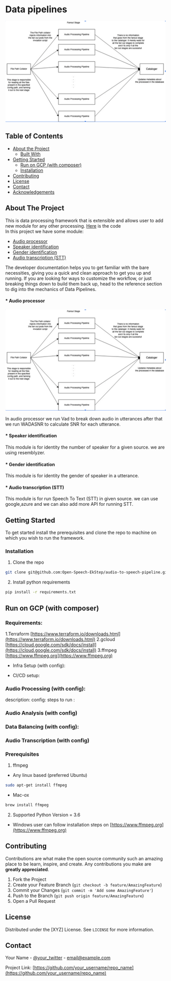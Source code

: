 # Data pipelines

![Screenshot](img/data_pipeline.png)
<!-- TABLE OF CONTENTS -->
## Table of Contents

* [About the Project](#about-the-project)
  * [Built With](#built-with)
* [Getting Started](#getting-started)
  * [Run on GCP (with composer)](#setup)
  * [Installation](#installation)
* [Contributing](#contributing)
* [License](#license)
* [Contact](#contact)
* [Acknowledgements](#acknowledgements)



<!-- ABOUT THE PROJECT -->
## About The Project

This is data processing framework that is extensible and allows user to add new module for any other processing.
[Here](https://github.com/Open-Speech-EkStep/audio-to-speech-pipeline) is the code  
In this project we have some module:

 * [Audio processor](#audio-processor)
 * [Speaker identification](#speaker)
 * [Gender identification](#gender)
 * [Audio transcription (STT)](#STT)


The developer documentation helps you to get familiar with the bare necessities, giving you a quick and clean approach to get you up and running. If you are looking for ways to customize the workflow, or just breaking things down to build them back up, head to the reference section to dig into the mechanics of Data Pipelines.


#### * Audio processor
![Screenshot](img/data_pipeline.png)

In audio processor we run Vad to break down audio in utterances after that we run WADASNR to calculate SNR for each utterance. 
#### * Speaker identification
This module is for identity the number of speaker for a given source. we are using resemblyzer.

#### * Gender identification
This module is for identity the gender of speaker in a utterance.

#### * Audio transcription (STT)
This module is for run Speech To Text (STT) in given source. we can use google,azure and we can also add more API for running STT.

<!-- GETTING STARTED -->
## Getting Started

To get started install the prerequisites and clone the repo to machine on which you wish to run the framework.

### Installation

1. Clone the repo
```sh
git clone git@github.com:Open-Speech-EkStep/audio-to-speech-pipeline.git
```
2. Install python requirements
```sh
pip install -r requirements.txt
```

## Run on GCP (with composer)
  ### Requirements: 
   1.Terraform [https://www.terraform.io/downloads.html](https://www.terraform.io/downloads.html)
   2.gcloud [https://cloud.google.com/sdk/docs/install](https://cloud.google.com/sdk/docs/install)
   3.ffmpeg [https://www.ffmpeg.org](https://www.ffmpeg.org)

  * Infra Setup (with config):
    
  

  * CI/CD setup:
  
  ### Audio Processing (with config):
   description:
   config:
   steps to run : 

  ### Audio Analysis (with config)
 
  ### Data Balancing (with config):
   
  ### Audio Transcription (with config)
  
### Prerequisites
1. ffmpeg
* Any linux based (preferred Ubuntu)
```sh
sudo apt-get install ffmpeg
```
* Mac-ox
```sh
brew install ffmpeg
```
2. Supported Python Version = 3.6

* Windows user can follow installation steps on [https://www.ffmpeg.org](https://www.ffmpeg.org)


<!-- CONTRIBUTING -->
## Contributing

Contributions are what make the open source community such an amazing place to be learn, inspire, and create. Any contributions you make are **greatly appreciated**.

1. Fork the Project
2. Create your Feature Branch (`git checkout -b feature/AmazingFeature`)
3. Commit your Changes (`git commit -m 'Add some AmazingFeature'`)
4. Push to the Branch (`git push origin feature/AmazingFeature`)
5. Open a Pull Request



<!-- LICENSE -->
## License

Distributed under the [XYZ] License. See `LICENSE` for more information.



<!-- CONTACT -->
## Contact

Your Name - [@your_twitter](https://twitter.com/your_username) - email@example.com

Project Link: [https://github.com/your_username/repo_name](https://github.com/your_username/repo_name)



<!-- ACKNOWLEDGEMENTS -->
